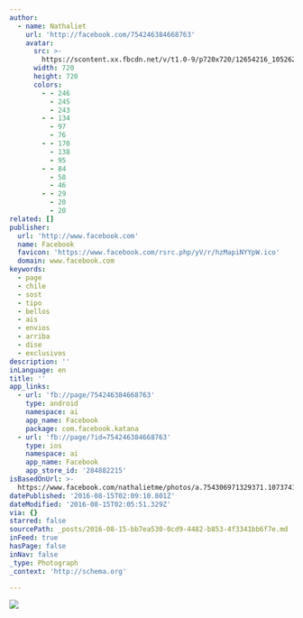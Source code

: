 ```yaml
---
author:
  - name: Nathaliet
    url: 'http://facebook.com/754246384668763'
    avatar:
      src: >-
        https://scontent.xx.fbcdn.net/v/t1.0-9/p720x720/12654216_1052624881497577_4529965488902290817_n.jpg?oh=5178a8fa86e14537bd00bb8809c01d6b&oe=585B05AB
      width: 720
      height: 720
      colors:
        - - 246
          - 245
          - 243
        - - 134
          - 97
          - 76
        - - 170
          - 138
          - 95
        - - 84
          - 58
          - 46
        - - 29
          - 20
          - 20
related: []
publisher:
  url: 'http://www.facebook.com'
  name: Facebook
  favicon: 'https://www.facebook.com/rsrc.php/yV/r/hzMapiNYYpW.ico'
  domain: www.facebook.com
keywords:
  - page
  - chile
  - sost
  - tipo
  - bellos
  - ais
  - envios
  - arriba
  - dise
  - exclusivos
description: ''
inLanguage: en
title: ''
app_links:
  - url: 'fb://page/754246384668763'
    type: android
    namespace: ai
    app_name: Facebook
    package: com.facebook.katana
  - url: 'fb://page/?id=754246384668763'
    type: ios
    namespace: ai
    app_name: Facebook
    app_store_id: '284882215'
isBasedOnUrl: >-
  https://www.facebook.com/nathalietme/photos/a.754306971329371.1073741828.754246384668763/1052624881497577/?type=3&theater
datePublished: '2016-08-15T02:09:10.801Z'
dateModified: '2016-08-15T02:05:51.329Z'
via: {}
starred: false
sourcePath: _posts/2016-08-15-bb7ea530-0cd9-4482-b853-4f3341bb6f7e.md
inFeed: true
hasPage: false
inNav: false
_type: Photograph
_context: 'http://schema.org'

---
```

![](https://scontent.xx.fbcdn.net/v/t1.0-9/p720x720/12654216_1052624881497577_4529965488902290817_n.jpg?oh=5178a8fa86e14537bd00bb8809c01d6b&oe=585B05AB)